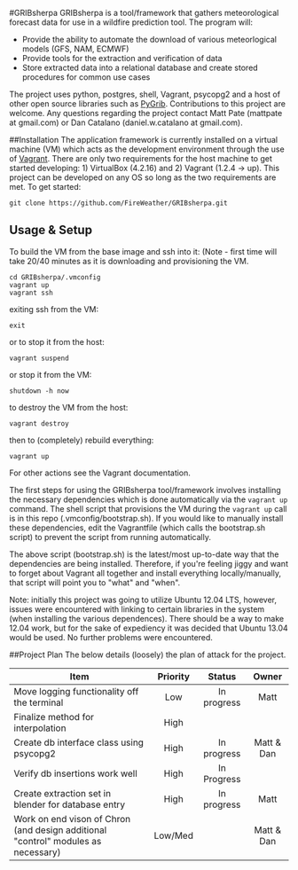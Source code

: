 #GRIBsherpa
GRIBsherpa is a tool/framework that gathers meteorological forecast data for use in a wildfire prediction tool. The program will:
* Provide the ability to automate the download of various meteorlogical models (GFS, NAM, ECMWF)
* Provide tools for the extraction and verification of data
* Store extracted data into a relational database and create stored procedures for common use cases

The project uses python, postgres, shell, Vagrant, psycopg2 and a host of other open source libraries such as [PyGrib](http://code.google.com/p/pygrib/).  Contributions to this project are welcome. Any questions regarding the project contact Matt Pate (mattpate at gmail.com) or Dan Catalano (daniel.w.catalano at gmail.com).

##Installation
The application framework is currently installed on a virtual machine (VM) which acts as the development environment through the use of [Vagrant](http://www.vagrantup.com). There are only two requirements for the host machine to get started developing: 1) VirtualBox (4.2.16) and 2) Vagrant (1.2.4 -> up). This project can be developed on any OS so long as the two requirements are met. To get started:

    git clone https://github.com/FireWeather/GRIBsherpa.git

## Usage & Setup

To build the VM from the base image and ssh into it: (Note - first time will take 20/40 minutes as it is downloading and provisioning the VM.

    cd GRIBsherpa/.vmconfig
    vagrant up
    vagrant ssh

exiting ssh from the VM:

    exit

or to stop it from the host:

    vagrant suspend
    
or stop it from the VM:

    shutdown -h now

to destroy the VM from the host:

    vagrant destroy

then to (completely) rebuild everything:

    vagrant up

For other actions see the Vagrant documentation.

The first steps for using the GRIBsherpa tool/framework involves installing the necessary dependencies which is done automatically via the `vagrant up` command. The shell script that provisions the VM during the `vagrant up` call is in this repo (.vmconfig/bootstrap.sh).  If you would like to manually install these dependencies, edit the Vagrantfile (which calls the bootstrap.sh script) to prevent the script from running automatically.

The above script (bootstrap.sh) is the latest/most up-to-date way that the dependencies are being installed.  Therefore, if you're feeling jiggy and want to forget about Vagrant all together and install everything locally/manually, that script will point you to "what" and "when".

Note: initially this project was going to utilize Ubuntu 12.04 LTS, however, issues were encountered with linking to certain libraries in the system (when installing the various dependences).  There should be a way to make 12.04 work, but for the sake of expediency it was decided that Ubuntu 13.04 would be used.  No further problems were encountered.

##Project Plan
The below details (loosely) the plan of attack for the project.  

|Item        |Priority       |Status        |Owner          |
|------------|:-------------:|:------------:|:-------------:|
|Move logging functionality off the terminal | Low | In progress | Matt
|Finalize method for interpolation | High | 
|Create db interface class using psycopg2 | High | In progress | Matt & Dan
|Verify db insertions work well | High | In Progress
|Create extraction set in blender for database entry | High | In progress | Matt
|Work on end vison of Chron (and design additional "control" modules as necessary) | Low/Med | | Matt & Dan



